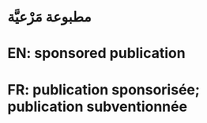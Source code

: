 # مطبوعة مَرْعيَّة

# EN: sponsored publication

# FR: publication sponsorisée; publication subventionnée
